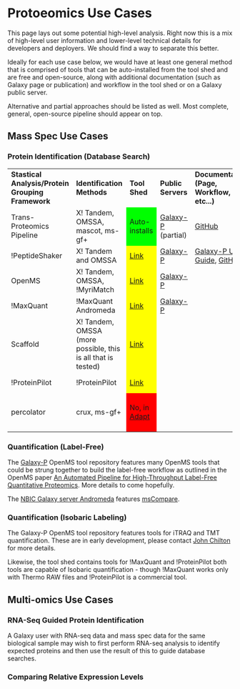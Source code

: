 # Protoeomics Use Cases

This page lays out some potential high-level analysis. Right now this is a mix of high-level user information and lower-level technical details for developers and deployers. We should find a way to separate this better.

Ideally for each use case below, we would have at least one general method that is comprised of tools that can be auto-installed from the tool shed and are free and open-source, along with additional documentation (such as Galaxy page or publication) and workflow in the tool shed or on a Galaxy public server.

Alternative and partial approaches should be listed as well. Most complete, general, open-source pipeline should appear on top.

## Mass Spec Use Cases

### Protein Identification (Database Search)

<table>
  <tr>
    <td> <strong>Stastical Analysis/Protein Grouping Framework</strong> </td>
    <td> <strong>Identification Methods</strong> </td>
    <td> <strong>Tool Shed</strong> </td>
    <td> <strong>Public Servers</strong> </td>
    <td> <strong>Documentation (Page, Workflow, etc...)</strong> </td>
    <td> <strong>Licensing</strong> </td>
    <td> <strong>Other Notes</strong> </td>
  </tr>
  <tr>
    <td> Trans-Proteomics Pipeline </td>
    <td> X! Tandem, OMSSA, mascot, ms-gf+ </td>
    <td style=" background-color: #00FF00;"> Auto-installs </td>
    <td> <a href='https://usegalaxyp.org'>Galaxy-P</a> (partial) </td>
    <td> <a href='https://github.com/iracooke/protk'>GitHub</a> </td>
    <td style=" background-color: #00FF00;"> FOSS </td>
    <td> </td>
  </tr>
  <tr>
    <td> !PeptideShaker </td>
    <td> X! Tandem and OMSSA </td>
    <td style=" background-color: #FFFF00;"> <a href='https://toolshed.g2.bx.psu.edu/view/galaxyp/'>Link</a> </td>
    <td> <a href='https://usegalaxyp.org'>Galaxy-P</a> </td>
    <td> <a href='https://usegalaxyp.readthedocs.org/en/latest/sections/peptideshaker.html'>Galaxy-P User Guide</a>, <a href='https://github.com/galaxyproteomics/tools-galaxyp/tree/master/tools/peptideshaker'>GitHub</a> </td>
    <td style=" background-color: #00FF00;"> FOSS </td>
    <td> </td>
  </tr>
  <tr>
    <td> OpenMS </td>
    <td> X! Tandem, OMSSA, !MyriMatch  </td>
    <td style=" background-color: #FFFF00;"> <a href='https://toolshed.g2.bx.psu.edu/view/galaxyp/openms/'>Link</a> </td>
    <td> <a href='https://usegalaxyp.org'>Galaxy-P</a> </td>
    <td> </td>
    <td style=" background-color: #00FF00;"> FOSS </td>
    <td> Results in idxml </td>
  </tr>
  <tr>
    <td> !MaxQuant </td>
    <td> !MaxQuant Andromeda </td>
    <td style=" background-color: #FFFF00;"> <a href='https://toolshed.g2.bx.psu.edu/view/galaxyp/maxquant/'>Link</a> </td>
    <td> <a href='https://usegalaxyp.org'>Galaxy-P</a> </td>
    <td> </td>
    <td style=" background-color: #FFFF00;"> Free </td>
    <td> Windows-only </td>
  </tr>
  <tr>
    <td> Scaffold </td>
    <td> X! Tandem, OMSSA (more possible, this is all that is tested) </td>
    <td style=" background-color: #FFFF00;"> <a href='https://toolshed.g2.bx.psu.edu/view/galaxyp/scaffold/'>Link</a> </td>
    <td> </td>
    <td> </td>
    <td style=" background-color: #FF0000;"> Commercial </td>
    <td> </td>
  </tr>
  <tr>
    <td> !ProteinPilot </td>
    <td> !ProteinPilot  </td>
    <td style=" background-color: #FFFF00;"> <a href='https://toolshed.g2.bx.psu.edu/view/galaxyp/proteinpilot/'>Link</a> </td>
    <td> </td>
    <td> </td>
    <td style=" background-color: #FF0000;"> Commercial </td>
    <td> Windows-only </td>
  </tr>
  <tr>
    <td> percolator  </td>
    <td> crux, ms-gf+  </td>
    <td style=" background-color: #FF0000;"> No, in <a href='https://bitbucket.org/glormph/adapt'>Adapt</a> </td>
    <td> </td>
    <td> </td>
    <td style=" background-color: #FF0000;"> Academic-only (newer crux is better) </td>
    <td> </td>
  </tr>
</table>


### Quantification (Label-Free)

The [Galaxy-P](https://usegalaxyp.org/) OpenMS tool repository features many OpenMS tools that could be strung together to build the label-free workflow as outlined in the OpenMS paper [An Automated Pipeline for High-Throughput Label-Free Quantitative Proteomics](http://www.ncbi.nlm.nih.gov/pubmed/23391308). More details to come hopefully.

The [NBIC Galaxy server Andromeda](http://galaxy.nbic.nl/) features [msCompare](http://www.ncbi.nlm.nih.gov/pubmed/22318370).

### Quantification (Isobaric Labeling)

The Galaxy-P OpenMS tool repository features tools for iTRAQ and TMT quantification. These are in early development, please contact [John Chilton](/JohnChilton) for more details.

Likewise, the tool shed contains tools for !MaxQuant and !ProteinPilot both tools are capable of Isobaric quantification - though !MaxQuant works only with Thermo RAW files and !ProteinPilot is a commercial tool. 

## Multi-omics Use Cases

### RNA-Seq Guided Protein Identification

A Galaxy user with RNA-seq data and mass spec data for the same biological sample may wish to first perform RNA-seq analysis to identify expected proteins and then use the result of this to guide database searches.

### Comparing Relative Expression Levels

